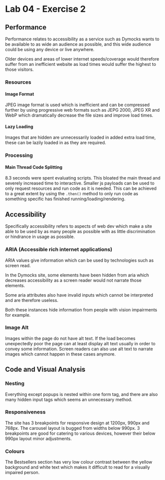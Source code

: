 # Lab 04 - Exercise 2

## Performance

Performance relates to accessibility as a service such as Dymocks wants to be available to as wide an audience as possible, and this wide audience could be using any device or live anywhere. 

Older devices and areas of lower internet speeds/coverage would therefore suffer from an inefficient website as load times would suffer the highest to those visitors. 

### Resources

#### Image Format

JPEG image format is used which is inefficient and can be compressed further by using progressive web formats such as JEPG 2000, JPEG XR and WebP which dramatically decrease the file sizes and improve load times. 

#### Lazy Loading

Images that are hidden are unnecessarily loaded in added extra load time, these can be lazily loaded in as they are required.

### Processing

#### Main Thread Code Splitting

8.3 seconds were spent evaluating scripts. This bloated the main thread and severely increased time to interactive. Smaller js payloads can be used to only request resources and run code as it is needed. This can be achieved to a great extent by using the `.then()` method to only run code as something specific has finished running/loading/rendering.

## Accessibility

Specifically accessibility refers to aspects of web dev which make a site able to be used by as many people as possible with as little discrimination or hindrance in usage as possible.

### ARIA (Accessible rich internet applications)

ARIA values give information which can be used by technologies such as screen read. 

In the Dymocks site, some elements have been hidden from aria which decreases accessibility as a screen reader would not narrate those elements.

Some aria attributes also have invalid inputs which cannot be interpreted and are therefore useless.

Both these instances hide information from people with vision impairments for example. 

### Image Alt

Images within the page do not have alt text. If the load becomes unexpectedly poor the page can at least display alt text usually in order to convey some information. Screen readers can also use alt text to narrate images which cannot happen in these cases anymore. 

## Code and Visual Analysis

### Nesting

Everything except popups is nested within one form tag, and there are also many hidden input tags which seems an unnecessary method. 

### Responsiveness

The site has 3 breakpoints for responsive design at 1200px, 990px and 768px. The carousel layout is bugged from widths below 990px. 3 breakpoints are good for catering to various devices, however their below 990px layout minor adjustments.

### Colours

The Bestsellers section has very low colour contrast between the yellow background and white text which makes it difficult to read for a visually impaired person. 